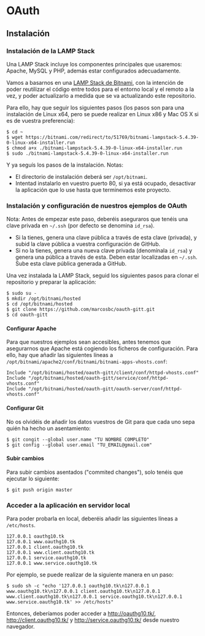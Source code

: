 # OAuth

## Instalación

### Instalación de la LAMP Stack

Una LAMP Stack incluye los componentes principales que usaremos: Apache, MySQL y PHP, además estar configurados adecuadamente.


Vamos a basarnos en una [LAMP Stack de Bitnami](https://bitnami.com/stack/lamp), con la intención de poder reutilizar el código entre todos para el entorno local y el remoto a la vez, y poder actualizarlo a medida que se va actualizando este repositorio.
 

Para ello, hay que seguir los siguientes pasos (los pasos son para una instalación de Linux x64, pero se puede realizar en Linux x86 y Mac OS X si es de vuestra preferencia):
```
$ cd ~
$ wget https://bitnami.com/redirect/to/51769/bitnami-lampstack-5.4.39-0-linux-x64-installer.run
$ chmod a+x ./bitnami-lampstack-5.4.39-0-linux-x64-installer.run
$ sudo ./bitnami-lampstack-5.4.39-0-linux-x64-installer.run
```

Y ya seguís los pasos de la instalación. Notas:

- El directorio de instalación deberá ser `/opt/bitnami`.
- Intentad instalarlo en vuestro puerto 80, si ya está ocupado, desactivar la aplicación que lo use hasta que terminemos este proyecto.

### Instalación y configuración de nuestros ejemplos de OAuth

Nota: Antes de empezar este paso, deberéis aseguraros que tenéis una clave privada en `~/.ssh` (por defecto se denomina `id_rsa`).

- Si la tienes, genera una clave pública a través de esta clave (privada), y subid la clave pública a vuestra configuración de GitHub.
- Si no la tienes, genera una nueva clave privada (denomínala `id_rsa`) y genera una pública a través de esta. Deben estar localizadas en `~/.ssh`. Sube esta clave pública generada a GitHub.

Una vez instalada la LAMP Stack, seguid los siguientes pasos para clonar el repositorio y preparar la aplicación:

```
$ sudo su -
$ mkdir /opt/bitnami/hosted
$ cd /opt/bitnami/hosted
$ git clone https://github.com/marcosbc/oauth-gitt.git
$ cd oauth-gitt
```

#### Configurar Apache

Para que nuestros ejemplos sean accesibles, antes tenemos que asegurarnos que Apache está cogiendo los ficheros de configuración.
Para ello, hay que añadir las siguientes líneas a `/opt/bitnami/apache2/conf/bitnami/bitnami-apps-vhosts.conf`:

```
Include "/opt/bitnami/hosted/oauth-gitt/client/conf/httpd-vhosts.conf"
Include "/opt/bitnami/hosted/oauth-gitt/service/conf/httpd-vhosts.conf"
Include "/opt/bitnami/hosted/oauth-gitt/oauth-server/conf/httpd-vhosts.conf"
```

#### Configurar Git

No os olvidéis de añadir los datos vuestros de Git para que cada uno sepa quién ha hecho un asentamiento:

```
$ git congit --global user.name "TU NOMBRE COMPLETO"
$ git config --global user.email "TU_EMAIL@gmail.com"
```

#### Subir cambios

Para subir cambios asentados ("commited changes"), solo tenéis que ejecutar lo siguiente:

```
$ git push origin master
```

### Acceder a la aplicación en servidor local

Para poder probarla en local, deberéis añadir las siguientes líneas a `/etc/hosts`.

```
127.0.0.1 oauthg10.tk
127.0.0.1 www.oauthg10.tk
127.0.0.1 client.oauthg10.tk
127.0.0.1 www.client.oauthg10.tk
127.0.0.1 service.oauthg10.tk
127.0.0.1 www.service.oauthg10.tk
```

Por ejemplo, se puede realizar de la siguiente manera en un paso:

```
$ sudo sh -c "echo '127.0.0.1 oauthg10.tk\n127.0.0.1 www.oauthg10.tk\n127.0.0.1 client.oauthg10.tk\n127.0.0.1 www.client.oauthg10.tk\n127.0.0.1 service.oauthg10.tk\n127.0.0.1 www.service.oauthg10.tk' >> /etc/hosts"
```

Entonces, deberíamos poder acceder a http://oauthg10.tk/, http://client.oauthg10.tk/ y http://service.oauthg10.tk/ desde nuestro navegador.
